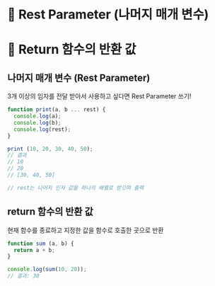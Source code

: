 # 📌 Rest Parameter (나머지 매개 변수)
# 📌 Return 함수의 반환 값

## 나머지 매개 변수 (Rest Parameter)
3개 이상의 임자를 전달 받아서 사용하고 싶다면 Rest Parameter 쓰기!
``` javascript
function print(a, b ... rest) {
  console.log(a);
  console.log(b);
  console.log(rest);
}

print (10, 20, 30, 40, 50);
// 결과
// 10
// 20
// [30, 40, 50]

// rest는 나머지 인자 값을 하나의 배열로 받으며 출력
```

## return 함수의 반환 값
현재 함수를 종료하고 지정한 값을 함수로 호출한 곳으로 반환

``` javascript
function sum (a, b) {
  return a + b;
}

console.log(sum(10, 20));
// 결과: 30
```